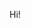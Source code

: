 Hi!

<p dir="auto" align="center">
  <a target="_blank" rel="noopener noreferrer" href="https://raw.githubusercontent.com/erancihan/erancihan/metrics-renders/github-metrics.svg>
    <img src="https://raw.githubusercontent.com/erancihan/erancihan/metrics-renders/github-metrics.svg" alt="Metrics" style="max-width: 100%;">
  </a>
</p>
